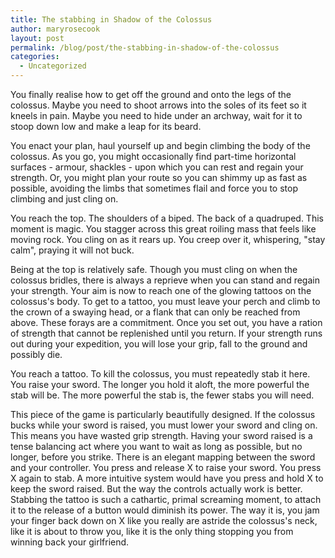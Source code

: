 ```yaml
---
title: The stabbing in Shadow of the Colossus
author: maryrosecook
layout: post
permalink: /blog/post/the-stabbing-in-shadow-of-the-colossus
categories:
  - Uncategorized
---
```

You finally realise how to get off the ground and onto the legs of the colossus. Maybe you need to shoot arrows into the soles of its feet so it kneels in pain. Maybe you need to hide under an archway, wait for it to stoop down low and make a leap for its beard.

You enact your plan, haul yourself up and begin climbing the body of the colossus. As you go, you might occasionally find part-time horizontal surfaces - armour, shackles - upon which you can rest and regain your strength. Or, you might plan your route so you can shimmy up as fast as possible, avoiding the limbs that sometimes flail and force you to stop climbing and just cling on.

You reach the top. The shoulders of a biped. The back of a quadruped. This moment is magic. You stagger across this great roiling mass that feels like moving rock. You cling on as it rears up. You creep over it, whispering, "stay calm", praying it will not buck.

Being at the top is relatively safe. Though you must cling on when the colossus bridles, there is always a reprieve when you can stand and regain your strength. Your aim is now to reach one of the glowing tattoos on the colossus's body. To get to a tattoo, you must leave your perch and climb to the crown of a swaying head, or a flank that can only be reached from above. These forays are a commitment. Once you set out, you have a ration of strength that cannot be replenished until you return. If your strength runs out during your expedition, you will lose your grip, fall to the ground and possibly die.

You reach a tattoo. To kill the colossus, you must repeatedly stab it here. You raise your sword. The longer you hold it aloft, the more powerful the stab will be. The more powerful the stab is, the fewer stabs you will need.

This piece of the game is particularly beautifully designed. If the colossus bucks while your sword is raised, you must lower your sword and cling on. This means you have wasted grip strength. Having your sword raised is a tense balancing act where you want to wait as long as possible, but no longer, before you strike. There is an elegant mapping between the sword and your controller. You press and release X to raise your sword. You press X again to stab. A more intuitive system would have you press and hold X to keep the sword raised. But the way the controls actually work is better. Stabbing the tattoo is such a cathartic, primal screaming moment, to attach it to the release of a button would diminish its power. The way it is, you jam your finger back down on X like you really are astride the colossus's neck, like it is about to throw you, like it is the only thing stopping you from winning back your girlfriend.